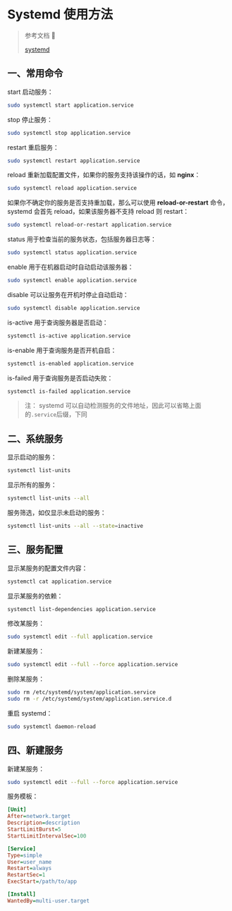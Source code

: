# Systemd 使用方法

> 参考文档 📝
>
> [systemd](https://www.digitalocean.com/community/tutorials/how-to-use-systemctl-to-manage-systemd-services-and-units)

## 一、常用命令

start 启动服务：

```sh
sudo systemctl start application.service
```

stop 停止服务：

```sh
sudo systemctl stop application.service
```

restart 重启服务：

```sh
sudo systemctl restart application.service
```

reload 重新加载配置文件，如果你的服务支持该操作的话，如 **nginx**：

```sh
sudo systemctl reload application.service
```

如果你不确定你的服务是否支持重加载，那么可以使用 **reload-or-restart** 命令，systemd 会首先 reload，如果该服务器不支持 reload 则 restart：

```sh
sudo systemctl reload-or-restart application.service
```

status 用于检查当前的服务状态，包括服务器日志等：

```sh
sudo systemctl status application.service
```

enable 用于在机器启动时自动启动该服务器：

```sh
sudo systemctl enable application.service
```

disable 可以让服务在开机时停止自动启动：

```sh
sudo systemctl disable application.service
```

is-active 用于查询服务器是否启动：

```sh
systemctl is-active application.service
```

is-enable 用于查询服务是否开机自启：

```sh
systemctl is-enabled application.service
```

is-failed 用于查询服务是否启动失败：

```sh
systemctl is-failed application.service
```

> 注：
> systemd 可以自动检测服务的文件地址，因此可以省略上面的`.service`后缀，下同

## 二、系统服务

显示启动的服务：

```sh
systemctl list-units
```

显示所有的服务：

```sh
systemctl list-units --all
```

服务筛选，如仅显示未启动的服务：

```sh
systemctl list-units --all --state=inactive
```

## 三、服务配置

显示某服务的配置文件内容：

```sh
systemctl cat application.service
```

显示某服务的依赖：

```sh
systemctl list-dependencies application.service
```

修改某服务：

```sh
sudo systemctl edit --full application.service
```

新建某服务：

```sh
sudo systemctl edit --full --force application.service
```

删除某服务：

```sh
sudo rm /etc/systemd/system/application.service
sudo rm -r /etc/systemd/system/application.service.d
```

重启 systemd：

```sh
sudo systemctl daemon-reload
```

## 四、新建服务

新建某服务：

```sh
sudo systemctl edit --full --force application.service
```

服务模板：

```ini
[Unit]
After=network.target
Description=description
StartLimitBurst=5
StartLimitIntervalSec=100

[Service]
Type=simple
User=user_name
Restart=always
RestartSec=1
ExecStart=/path/to/app

[Install]
WantedBy=multi-user.target
```
